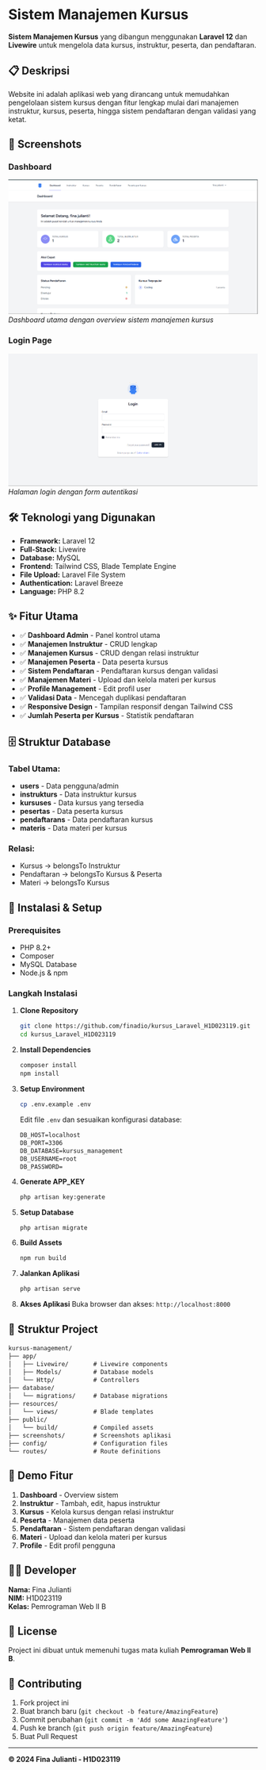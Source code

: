 # Sistem Manajemen Kursus

**Sistem Manajemen Kursus** yang dibangun menggunakan **Laravel 12** dan **Livewire** untuk mengelola data kursus, instruktur, peserta, dan pendaftaran.

## 📋 Deskripsi

Website ini adalah aplikasi web yang dirancang untuk memudahkan pengelolaan sistem kursus dengan fitur lengkap mulai dari manajemen instruktur, kursus, peserta, hingga sistem pendaftaran dengan validasi yang ketat.

## 📸 Screenshots

### Dashboard
![Dashboard](screenshots/Dashboard.png)
*Dashboard utama dengan overview sistem manajemen kursus*

### Login Page
![Login](screenshots/Login.png)
*Halaman login dengan form autentikasi*

## 🛠️ Teknologi yang Digunakan

- **Framework:** Laravel 12
- **Full-Stack:** Livewire
- **Database:** MySQL
- **Frontend:** Tailwind CSS, Blade Template Engine
- **File Upload:** Laravel File System
- **Authentication:** Laravel Breeze
- **Language:** PHP 8.2

## ✨ Fitur Utama

- ✅ **Dashboard Admin** - Panel kontrol utama
- ✅ **Manajemen Instruktur** - CRUD lengkap
- ✅ **Manajemen Kursus** - CRUD dengan relasi instruktur
- ✅ **Manajemen Peserta** - Data peserta kursus
- ✅ **Sistem Pendaftaran** - Pendaftaran kursus dengan validasi
- ✅ **Manajemen Materi** - Upload dan kelola materi per kursus
- ✅ **Profile Management** - Edit profil user
- ✅ **Validasi Data** - Mencegah duplikasi pendaftaran
- ✅ **Responsive Design** - Tampilan responsif dengan Tailwind CSS
- ✅ **Jumlah Peserta per Kursus** - Statistik pendaftaran

## 🗄️ Struktur Database

### Tabel Utama:
- **users** - Data pengguna/admin
- **instrukturs** - Data instruktur kursus
- **kursuses** - Data kursus yang tersedia
- **pesertas** - Data peserta kursus
- **pendaftarans** - Data pendaftaran kursus
- **materis** - Data materi per kursus

### Relasi:
- Kursus → belongsTo Instruktur
- Pendaftaran → belongsTo Kursus & Peserta
- Materi → belongsTo Kursus

## 🚀 Instalasi & Setup

### Prerequisites
- PHP 8.2+
- Composer
- MySQL Database
- Node.js & npm

### Langkah Instalasi

1. **Clone Repository**
   ```bash
   git clone https://github.com/finadio/kursus_Laravel_H1D023119.git
   cd kursus_Laravel_H1D023119
   ```

2. **Install Dependencies**
   ```bash
   composer install
   npm install
   ```

3. **Setup Environment**
   ```bash
   cp .env.example .env
   ```
   
   Edit file `.env` dan sesuaikan konfigurasi database:
   ```env
   DB_HOST=localhost
   DB_PORT=3306
   DB_DATABASE=kursus_management
   DB_USERNAME=root
   DB_PASSWORD=
   ```

4. **Generate APP_KEY**
   ```bash
   php artisan key:generate
   ```

5. **Setup Database**
   ```bash
   php artisan migrate
   ```

6. **Build Assets**
   ```bash
   npm run build
   ```

7. **Jalankan Aplikasi**
   ```bash
   php artisan serve
   ```

8. **Akses Aplikasi**
   Buka browser dan akses: `http://localhost:8000`

## 📁 Struktur Project

```
kursus-management/
├── app/
│   ├── Livewire/       # Livewire components
│   ├── Models/         # Database models
│   └── Http/           # Controllers
├── database/
│   └── migrations/     # Database migrations
├── resources/
│   └── views/          # Blade templates
├── public/
│   └── build/          # Compiled assets
├── screenshots/        # Screenshots aplikasi
├── config/             # Configuration files
└── routes/             # Route definitions
```

## 🎯 Demo Fitur

1. **Dashboard** - Overview sistem
2. **Instruktur** - Tambah, edit, hapus instruktur
3. **Kursus** - Kelola kursus dengan relasi instruktur
4. **Peserta** - Manajemen data peserta
5. **Pendaftaran** - Sistem pendaftaran dengan validasi
6. **Materi** - Upload dan kelola materi per kursus
7. **Profile** - Edit profil pengguna

## 👨‍💻 Developer

**Nama:** Fina Julianti  
**NIM:** H1D023119  
**Kelas:** Pemrograman Web II B

## 📝 License

Project ini dibuat untuk memenuhi tugas mata kuliah **Pemrograman Web II B**.

## 🤝 Contributing

1. Fork project ini
2. Buat branch baru (`git checkout -b feature/AmazingFeature`)
3. Commit perubahan (`git commit -m 'Add some AmazingFeature'`)
4. Push ke branch (`git push origin feature/AmazingFeature`)
5. Buat Pull Request

---

**© 2024 Fina Julianti - H1D023119**
